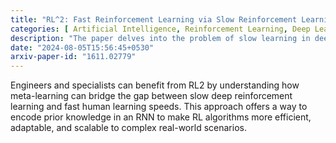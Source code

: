 ```yaml
---
title: "RL^2: Fast Reinforcement Learning via Slow Reinforcement Learning"
categories: [ Artificial Intelligence, Reinforcement Learning, Deep Learning ]
description: "The paper delves into the problem of slow learning in deep reinforcement learning compared to human and animal learning speeds. It introduces RL2, an innovative approach that uses meta-learning to train a recurrent neural network (RNN) to learn a fast RL algorithm efficiently."
date: "2024-08-05T15:56:45+0530"
arxiv-paper-id: "1611.02779"
---
```

Engineers and specialists can benefit from RL2 by understanding how meta-learning can bridge the gap between slow deep reinforcement learning and fast human learning speeds. This approach offers a way to encode prior knowledge in an RNN to make RL algorithms more efficient, adaptable, and scalable to complex real-world scenarios.
